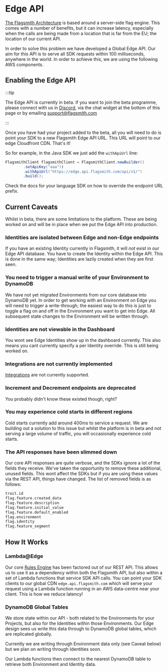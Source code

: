 # Edge API

[The Flagsmith Architecture](/advanced-use/integration-approaches#flags-are-evaluated-server-side) is based around a
server-side flag engine. This comes with a number of benefits, but it can increase latency, especially when the calls
are being made from a location that is far from the EU; the location of our current API.

In order to solve this problem we have developed a Global Edge API. Our aim for this API is to serve all SDK requests
within 100 milliseconds, anywhere in the world. In order to achieve this, we are using the following AWS components.

## Enabling the Edge API

:::tip

The Edge API is currently in beta. If you want to join the beta programme, please connect with us in
[Discord](https://discord.gg/hFhxNtXzgm), via the chat widget at the bottom of this page or by emailing
support@flagsmith.com

:::

Once you have had your project added to the beta, all you will need to do is point your SDK to a new Flagsmith Edge API
URL. This URL will point to our edge Cloudfront CDN. That's it!

So for example, in the Java SDK we just add the `withApiUrl` line:

```java
FlagsmithClient flagsmithClient = FlagsmithClient.newBuilder()
        .setApiKey("aaa"))
        .withApiUrl("https://edge.api.flagsmith.com/api/v1/")
        .build();
```

Check the docs for your language SDK on how to override the endpoint URL prefix.

## Current Caveats

Whilst in beta, there are some limitations to the platform. These are being worked on and will be in place when we put
the Edge API into production.

### Identities are isolated between Edge and non-Edge endpoints

If you have an existing Identity currently in Flagsmith, it will _not_ exist in our Edge API database. You have to
create the Identity within the Edge API. This is done in the same way; Identities are lazily created when they are first
seen.

### You need to trigger a manual write of your Environment to DynamoDB

We have not yet migrated Environments from our core database into DynamoDB yet. In order to get working with an
Environment on Edge you will need to trigger a write-through; the easiest way to do this is just to toggle a flag on and
off in the Environment you want to get into Edge. All subsequent state changes to the Environment will be written
through.

### Identities are not viewable in the Dashboard

You wont see Edge Identities show up in the dashboard currently. This also means you cant currently specify a per
Identity override. This is still being worked on.

### Integrations are not currently implemented

[Integrations](/integrations/overview.md) are not currently supported.

### Increment and Decrement endpoints are deprecated

You probably didn't know these existed though, right?

### You may experience cold starts in different regions

Cold starts currently add around 400ms to service a request. We are building out a solution to this issue but whilst the
platform is in beta and not serving a large volume of traffic, you will occasionally experience cold starts.

### The API responses have been slimmed down

Our core API responses are quite verbose, and the SDKs ignore a lot of the fields they receive. We've taken the
opportunity to remove these additional, unused fields. This wont affect the SDKs but if you are using these values via
the REST API, things have changed. The list of removed fields is as follows:

```txt
trait.id
flag.feature.created_data
flag.feature.description
flag.feature.initial_value
flag.feature.default_enabled
flag.environment
flag.identity
flag.feature_segment
```

## How It Works

### Lambda@Edge

Our core [Rules Engine](https://github.com/Flagsmith/flagsmith-engine) has been factored out of our REST API. This
allows us to use it as a dependency within both the Flagsmith API, but also within a set of Lambda functions that
service SDK API calls. You can point your SDK clients to our global CDN `edge.api.flagsmith.com` which will serve your
request using a Lambda function running in an AWS data-centre near your client. This is how we reduce latency!

### DynamoDB Global Tables

We store state within our API - both related to the Environments for your Projects, but also for the Identities within
those Environments. Our Edge design sees us write this data through to DynamoDB global tables, which are replicated
globally.

Currently we are writing through Environment data only (see Caveat below) but we plan on writing through Identities
soon.

Our Lambda functions then connect to the nearest DynamoDB table to retrieve both Environment and Identity data.
